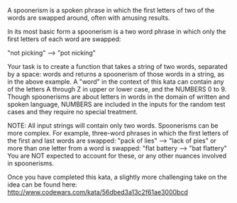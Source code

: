 A spoonerism is a spoken phrase in which the first letters of two of the words are swapped around, often with amusing results.

In its most basic form a spoonerism is a two word phrase in which only the first letters of each word are swapped:

"not picking" --> "pot nicking"

Your task is to create a function that takes a string of two words, separated by a space: words and returns a spoonerism of those words in a string, as in the above example. A "word" in the context of this kata can contain any of the letters A through Z in upper or lower case, and the NUMBERS 0 to 9. Though spoonerisms are about letters in words in the domain of written and spoken language, NUMBERS are included in the inputs for the random test cases and they require no special treatment.

NOTE: All input strings will contain only two words. Spoonerisms can be more complex. For example, three-word phrases in which the first letters of the first and last words are swapped: "pack of lies" --> "lack of pies" or more than one letter from a word is swapped: "flat battery --> "bat flattery" You are NOT expected to account for these, or any other nuances involved in spoonerisms.

Once you have completed this kata, a slightly more challenging take on the idea can be found here: http://www.codewars.com/kata/56dbed3a13c2f61ae3000bcd